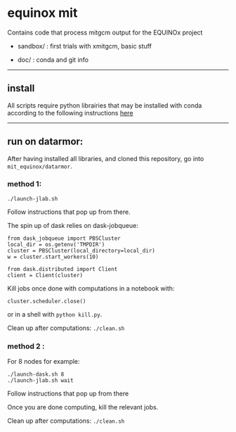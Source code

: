 # equinox mit
Contains code that process mitgcm output for the EQUINOx project

- sandbox/ : first trials with xmitgcm, basic stuff

- doc/ : conda and git info

---
## install

All scripts require python librairies that may be installed with conda according to the following instructions [here](https://github.com/apatlpo/mit_equinox/blob/master/doc/CONDA.md)

---
## run on datarmor:

After having installed all libraries, and cloned this repository, go into `mit_equinox/datarmor`.

### method 1:

```
./launch-jlab.sh
```

Follow instructions that pop up from there.

The spin up of dask relies on dask-jobqueue:
```
from dask_jobqueue import PBSCluster
local_dir = os.getenv('TMPDIR')
cluster = PBSCluster(local_directory=local_dir)
w = cluster.start_workers(10)

from dask.distributed import Client
client = Client(cluster)
```

Kill jobs once done with computations in  a notebook with:
```
cluster.scheduler.close()
```
or in a shell with `python kill.py`.

Clean up after computations: `./clean.sh`

### method 2 :

For 8 nodes for example:
```
./launch-dask.sh 8
./launch-jlab.sh wait
```

Follow instructions that pop up from there

Once you are done computing, kill the relevant jobs.

Clean up after computations: `./clean.sh`

